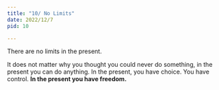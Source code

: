```yaml
---
title: "10/ No Limits"
date: 2022/12/7
pid: 10

---
```


There are no limits in the present. 

It does not matter why you thought you could never do something, in the present you can do anything. In the present, you have choice. You have control. **In the present you have freedom.**

